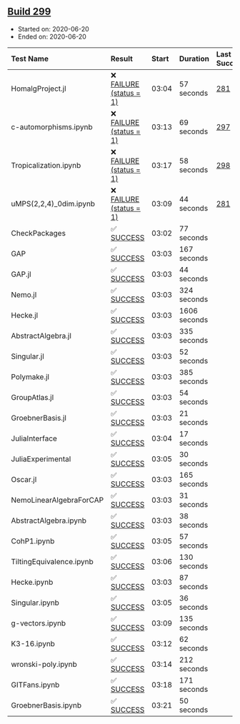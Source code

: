 ## [Build 299](https://oscarci.mathematik.uni-kl.de/job/oscar-stable/299/)

* Started on: 2020-06-20
* Ended on: 2020-06-20

| Test Name    | Result | Start | Duration | Last Success | First Failure |
|:-------------|:-------|:------|:---------|:-------------|:--------------|
| HomalgProject.jl | ❌ [FAILURE (status = 1)](https://oscarci.mathematik.uni-kl.de/job/oscar-stable/299/artifact/logs/build-299/HomalgProject.jl.log) | 03:04 | 57 seconds | [281](https://oscarci.mathematik.uni-kl.de/job/oscar-stable/281/) | [282](https://oscarci.mathematik.uni-kl.de/job/oscar-stable/282/) |
| c-automorphisms.ipynb | ❌ [FAILURE (status = 1)](https://oscarci.mathematik.uni-kl.de/job/oscar-stable/299/artifact/logs/build-299/c-automorphisms.ipynb.log) | 03:13 | 69 seconds | [297](https://oscarci.mathematik.uni-kl.de/job/oscar-stable/297/) | [298](https://oscarci.mathematik.uni-kl.de/job/oscar-stable/298/) |
| Tropicalization.ipynb | ❌ [FAILURE (status = 1)](https://oscarci.mathematik.uni-kl.de/job/oscar-stable/299/artifact/logs/build-299/Tropicalization.ipynb.log) | 03:17 | 58 seconds | [298](https://oscarci.mathematik.uni-kl.de/job/oscar-stable/298/) | [299](https://oscarci.mathematik.uni-kl.de/job/oscar-stable/299/) |
| uMPS(2,2,4)_0dim.ipynb | ❌ [FAILURE (status = 1)](https://oscarci.mathematik.uni-kl.de/job/oscar-stable/299/artifact/logs/build-299/uMPS-2-2-4-_0dim.ipynb.log) | 03:09 | 44 seconds | [281](https://oscarci.mathematik.uni-kl.de/job/oscar-stable/281/) | [282](https://oscarci.mathematik.uni-kl.de/job/oscar-stable/282/) |
| CheckPackages | ✅ [SUCCESS](https://oscarci.mathematik.uni-kl.de/job/oscar-stable/299/artifact/logs/build-299/CheckPackages.log) | 03:02 | 77 seconds |  |  |
| GAP | ✅ [SUCCESS](https://oscarci.mathematik.uni-kl.de/job/oscar-stable/299/artifact/logs/build-299/GAP.log) | 03:03 | 167 seconds |  |  |
| GAP.jl | ✅ [SUCCESS](https://oscarci.mathematik.uni-kl.de/job/oscar-stable/299/artifact/logs/build-299/GAP.jl.log) | 03:03 | 44 seconds |  |  |
| Nemo.jl | ✅ [SUCCESS](https://oscarci.mathematik.uni-kl.de/job/oscar-stable/299/artifact/logs/build-299/Nemo.jl.log) | 03:03 | 324 seconds |  |  |
| Hecke.jl | ✅ [SUCCESS](https://oscarci.mathematik.uni-kl.de/job/oscar-stable/299/artifact/logs/build-299/Hecke.jl.log) | 03:03 | 1606 seconds |  |  |
| AbstractAlgebra.jl | ✅ [SUCCESS](https://oscarci.mathematik.uni-kl.de/job/oscar-stable/299/artifact/logs/build-299/AbstractAlgebra.jl.log) | 03:03 | 335 seconds |  |  |
| Singular.jl | ✅ [SUCCESS](https://oscarci.mathematik.uni-kl.de/job/oscar-stable/299/artifact/logs/build-299/Singular.jl.log) | 03:03 | 52 seconds |  |  |
| Polymake.jl | ✅ [SUCCESS](https://oscarci.mathematik.uni-kl.de/job/oscar-stable/299/artifact/logs/build-299/Polymake.jl.log) | 03:03 | 385 seconds |  |  |
| GroupAtlas.jl | ✅ [SUCCESS](https://oscarci.mathematik.uni-kl.de/job/oscar-stable/299/artifact/logs/build-299/GroupAtlas.jl.log) | 03:03 | 54 seconds |  |  |
| GroebnerBasis.jl | ✅ [SUCCESS](https://oscarci.mathematik.uni-kl.de/job/oscar-stable/299/artifact/logs/build-299/GroebnerBasis.jl.log) | 03:03 | 21 seconds |  |  |
| JuliaInterface | ✅ [SUCCESS](https://oscarci.mathematik.uni-kl.de/job/oscar-stable/299/artifact/logs/build-299/JuliaInterface.log) | 03:04 | 17 seconds |  |  |
| JuliaExperimental | ✅ [SUCCESS](https://oscarci.mathematik.uni-kl.de/job/oscar-stable/299/artifact/logs/build-299/JuliaExperimental.log) | 03:05 | 30 seconds |  |  |
| Oscar.jl | ✅ [SUCCESS](https://oscarci.mathematik.uni-kl.de/job/oscar-stable/299/artifact/logs/build-299/Oscar.jl.log) | 03:03 | 165 seconds |  |  |
| NemoLinearAlgebraForCAP | ✅ [SUCCESS](https://oscarci.mathematik.uni-kl.de/job/oscar-stable/299/artifact/logs/build-299/NemoLinearAlgebraForCAP.log) | 03:03 | 31 seconds |  |  |
| AbstractAlgebra.ipynb | ✅ [SUCCESS](https://oscarci.mathematik.uni-kl.de/job/oscar-stable/299/artifact/logs/build-299/AbstractAlgebra.ipynb.log) | 03:03 | 38 seconds |  |  |
| CohP1.ipynb | ✅ [SUCCESS](https://oscarci.mathematik.uni-kl.de/job/oscar-stable/299/artifact/logs/build-299/CohP1.ipynb.log) | 03:05 | 57 seconds |  |  |
| TiltingEquivalence.ipynb | ✅ [SUCCESS](https://oscarci.mathematik.uni-kl.de/job/oscar-stable/299/artifact/logs/build-299/TiltingEquivalence.ipynb.log) | 03:06 | 130 seconds |  |  |
| Hecke.ipynb | ✅ [SUCCESS](https://oscarci.mathematik.uni-kl.de/job/oscar-stable/299/artifact/logs/build-299/Hecke.ipynb.log) | 03:03 | 87 seconds |  |  |
| Singular.ipynb | ✅ [SUCCESS](https://oscarci.mathematik.uni-kl.de/job/oscar-stable/299/artifact/logs/build-299/Singular.ipynb.log) | 03:05 | 36 seconds |  |  |
| g-vectors.ipynb | ✅ [SUCCESS](https://oscarci.mathematik.uni-kl.de/job/oscar-stable/299/artifact/logs/build-299/g-vectors.ipynb.log) | 03:09 | 135 seconds |  |  |
| K3-16.ipynb | ✅ [SUCCESS](https://oscarci.mathematik.uni-kl.de/job/oscar-stable/299/artifact/logs/build-299/K3-16.ipynb.log) | 03:12 | 62 seconds |  |  |
| wronski-poly.ipynb | ✅ [SUCCESS](https://oscarci.mathematik.uni-kl.de/job/oscar-stable/299/artifact/logs/build-299/wronski-poly.ipynb.log) | 03:14 | 212 seconds |  |  |
| GITFans.ipynb | ✅ [SUCCESS](https://oscarci.mathematik.uni-kl.de/job/oscar-stable/299/artifact/logs/build-299/GITFans.ipynb.log) | 03:18 | 171 seconds |  |  |
| GroebnerBasis.ipynb | ✅ [SUCCESS](https://oscarci.mathematik.uni-kl.de/job/oscar-stable/299/artifact/logs/build-299/GroebnerBasis.ipynb.log) | 03:21 | 50 seconds |  |  |
